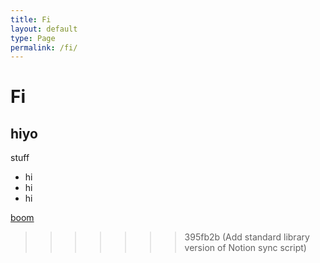 ```yaml
---
title: Fi
layout: default
type: Page
permalink: /fi/
---
```


# Fi

## hiyo
stuff
- hi
- hi
- hi

[boom](http://nyt.com/)
>>>>>>> 395fb2b (Add standard library version of Notion sync script)
